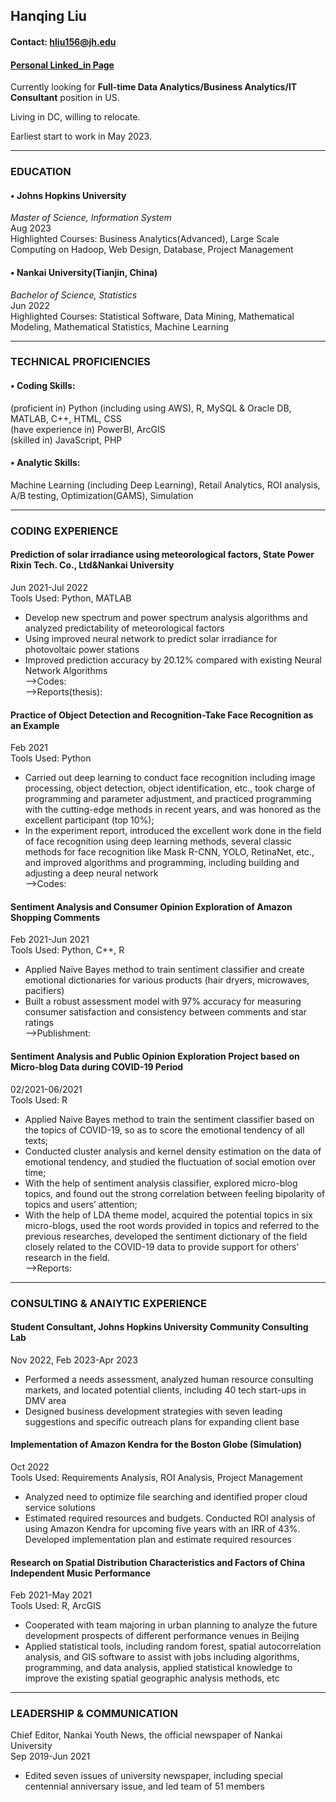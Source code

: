 ## Hanqing Liu
#### Contact:  hliu156@jh.edu 
#### <a href="linkedin.com/in/hanqing-liu-barry/">Personal Linked_in Page</a>
Currently looking for <b>Full-time Data Analytics/Business Analytics/IT Consultant</b> position in US.

Living in DC, willing to relocate.

Earliest start to work in May 2023.

---
### EDUCATION
#### • Johns Hopkins University<br/>
*Master of Science, Information System*<br/>Aug 2023<br/>
Highlighted Courses: Business Analytics(Advanced), Large Scale Computing on Hadoop, Web Design, Database, Project Management<br/>
	
#### • Nankai University(Tianjin, China)
*Bachelor of Science, Statistics*<br/>Jun 2022<br/>
Highlighted Courses: Statistical Software, Data Mining, Mathematical Modeling, Mathematical Statistics, Machine Learning

---
### TECHNICAL PROFICIENCIES
#### • Coding Skills:<br/>
(proficient in) Python (including using AWS), R, MySQL & Oracle DB, MATLAB, C++, HTML, CSS<br/>
(have experience in) PowerBI, ArcGIS<br/>
(skilled in) JavaScript, PHP<br/>

#### • Analytic Skills: 
Machine Learning (including Deep Learning), Retail Analytics, ROI analysis, A/B testing, Optimization(GAMS), Simulation

---

### CODING EXPERIENCE
#### Prediction of solar irradiance using meteorological factors, State Power Rixin Tech. Co., Ltd&Nankai University<br/>
Jun 2021-Jul 2022<br/>
Tools Used: Python, MATLAB
* Develop new spectrum and power spectrum analysis algorithms and analyzed predictability of meteorological factors
* Using improved neural network to predict solar irradiance for photovoltaic power stations
* Improved prediction accuracy by 20.12% compared with existing Neural Network Algorithms<br/>
-->Codes: <br/>
-->Reports(thesis): <br/>

#### Practice of Object Detection and Recognition-Take Face Recognition as an Example
Feb 2021<br/>
Tools Used: Python
* Carried out deep learning to conduct face recognition including image processing, object detection, object identification, etc., took charge of programming and parameter adjustment, and practiced programming with the cutting-edge methods in recent years, and was honored as the excellent participant (top 10%);
* In the experiment report, introduced the excellent work done in the field of face recognition using deep learning methods, several classic methods for face recognition like Mask R-CNN, YOLO, RetinaNet, etc., and improved algorithms and programming, including building and adjusting a deep neural network<br/>
-->Codes:<br/>


#### Sentiment Analysis and Consumer Opinion Exploration of Amazon Shopping Comments
Feb 2021-Jun 2021<br/>
Tools Used: Python, C++, R
* Applied Naïve Bayes method to train sentiment classifier and create emotional dictionaries for various products (hair dryers, microwaves, pacifiers)
* Built a robust assessment model with 97% accuracy for measuring consumer satisfaction and consistency between comments and star ratings<br/>
-->Publishment: 

#### Sentiment Analysis and Public Opinion Exploration Project based on Micro-blog Data during COVID-19 Period
02/2021-06/2021<br/>
Tools Used: R
* Applied Naive Bayes method to train the sentiment classifier based on the topics of COVID-19, so as to score the emotional tendency of all texts;
* Conducted cluster analysis and kernel density estimation on the data of emotional tendency, and studied the fluctuation of social emotion over time;
* With the help of sentiment analysis classifier, explored micro-blog topics, and found out the strong correlation between feeling bipolarity of topics and users’ attention;
* With the help of LDA theme model, acquired the potential topics in six micro-blogs, used the root words provided in topics and referred to the previous researches, developed the sentiment dictionary of the field closely related to the COVID-19 data to provide support for others’ research in the field.<br/>
-->Reports:<br/>

---
### CONSULTING & ANAlYTIC EXPERIENCE
#### Student Consultant, Johns Hopkins University Community Consulting Lab
Nov 2022, Feb 2023-Apr 2023
* Performed a needs assessment, analyzed human resource consulting markets, and located potential clients, including 40 tech start-ups in DMV area
* Designed business development strategies with seven leading suggestions and specific outreach plans for expanding client base

#### Implementation of Amazon Kendra for the Boston Globe (Simulation)
Oct 2022<br/>
Tools Used: Requirements Analysis, ROI Analysis, Project Management

* Analyzed need to optimize file searching and identified proper cloud service solutions
* Estimated required resources and budgets. Conducted ROI analysis of using Amazon Kendra for upcoming five years with an IRR of 43%. Developed implementation plan and estimate required resources



#### Research on Spatial Distribution Characteristics and Factors of China Independent Music Performance
Feb 2021-May 2021<br/>
Tools Used: R, ArcGIS

* Cooperated with team majoring in urban planning to analyze the future development prospects of different performance venues in Beijing
* Applied statistical tools, including random forest, spatial autocorrelation analysis, and GIS software to assist with jobs including algorithms, programming, and data analysis, applied statistical knowledge to improve the existing spatial geographic analysis methods, etc

---
### LEADERSHIP & COMMUNICATION
Chief Editor, Nankai Youth News, the official newspaper of Nankai University<br/>
Sep 2019-Jun 2021
* Edited seven issues of university newspaper, including special centennial anniversary issue, and led team of 51 members
